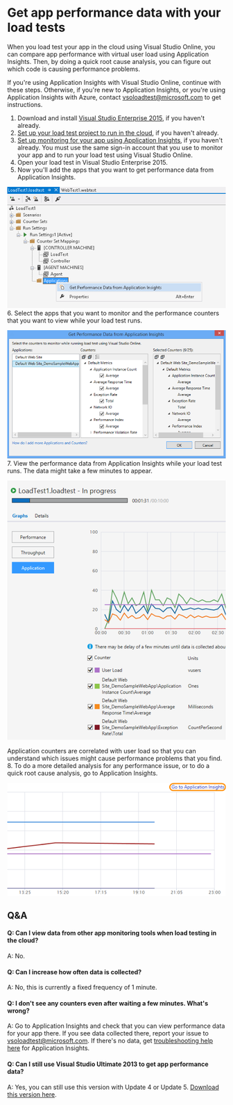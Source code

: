 <properties
	pageTitle="Get app performance data with your load tests"
  description="Get app performance data with your load tests"
  services="visual-studio-online"
  documentationCenter = ""
  authors="terryaustin"
  manager="terryaustin"
  editor="terryaustin" /> 





# Get app performance data with your load tests


When you load test your app in the cloud using Visual Studio Online, 
you can compare app performance with virtual user load using Application Insights. 
Then, by doing a quick root cause analysis, you can figure out which code 
is causing performance problems.



If you're using Application Insights with Visual Studio Online, 
continue with these steps. Otherwise, if you're new to Application Insights, 
or you're using Application Insights with Azure, contact 
[vsoloadtest@microsoft.com](mailto:vsoloadtest@microsoft.com) to get instructions.


1. Download and install 
[Visual Studio Enterprise 2015](https://www.visualstudio.com/downloads/download-visual-studio-vs), 
if you haven't already.
2. [Set up your load test project to run in the cloud](https://www.visualstudio.com/get-started/test/load-test-your-app-vs#LoadTestVSIDE), 
if you haven't already.
3. [Set up monitoring for your app using Application Insights](https://blogs.msdn.com/b/visualstudioalm/archive/2014/07/08/get-application-performance-counters-of-your-choice-during-load-runs-with-visual-studio-online.aspx), 
if you haven't already. You must use the same sign-in account that you 
use to monitor your app and to run your load test using Visual Studio Online.
4. Open your load test in Visual Studio Enterprise 2015.
5. Now you'll add the apps that you want to get performance 
data from Application Insights.



![Right-click Applications. Click Get Performance Data from Application Insights](./media/get-performance-data-for-load-tests/LoadTestGetApps.png)
6. Select the apps that you want to monitor and the performance counters 
that you want to view while your load test runs.



![Select the apps to monitor and performance counters](./media/get-performance-data-for-load-tests/LoadTestGetAppsDialog.png)
7. View the performance data from Application Insights while your 
load test runs. The data might take a few minutes to appear.



![To view the performance counters when your load test runs, click Application](./media/get-performance-data-for-load-tests/LoadTestApplicationResults.png)



Application counters are correlated with user load so that you can 
understand which issues might cause performance problems that you find.
8. To do a more detailed analysis for any performance issue, or to do a 
quick root cause analysis, go to Application Insights.



![To get more performance details, click Go to Application Insights](./media/get-performance-data-for-load-tests/LoadTestGoToAppInsights.png)

## Q&amp;A

#### Q: Can I view data from other app monitoring tools when load testing in the cloud?


A: No.


#### Q: Can I increase how often data is collected?


A: No, this is currently a fixed frequency of 1 minute.


#### Q: I don't see any counters even after waiting a few minutes. What's wrong?


A: Go to Application Insights and check that you can view performance data 
for your app there. If you see data collected there, report your issue to 
[vsoloadtest@microsoft.com](mailto:vsoloadtest@microsoft.com). If there's no data, get 
[troubleshooting help here](http://blogs.msdn.com/b/visualstudioalm/archive/2013/12/11/application-insights-microsoft-monitoring-agent-setup-faq.aspx) 
for Application Insights.


#### Q: Can I still use Visual Studio Ultimate 2013 to get app performance data?


A:  Yes, you can still use this version with Update 4 or Update 5. [Download this version here](https://www.visualstudio.com/downloads/download-visual-studio-vs).
